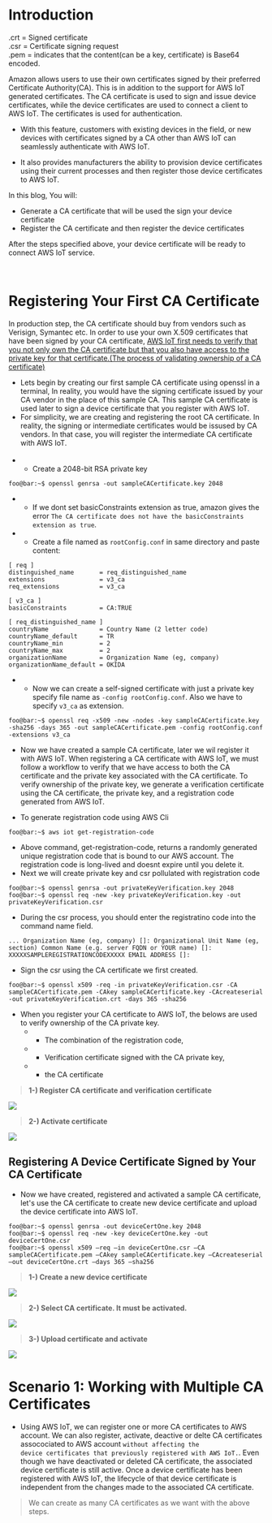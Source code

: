 # Introduction

.crt = Signed certificate </br>
.csr = Certificate signing request </br>
.pem = indicates that the content(can be a key, certificate) is Base64 encoded.

Amazon allows users to use their own certificates signed by their preferred Certificate Authority(CA). This is in addition to the support for AWS IoT generated certificates. The CA certificate is used to sign and issue device certificates, while the device certificates are used to connect a client to AWS IoT. The certificates is used for authentication.

- With this feature, customers with existing devices in the field, or new devices with certificates signed by a CA other than AWS IoT can seamlessly authenticate with AWS IoT.

- It also provides manufacturers the ability to provision device certificates using their current processes and then register those device certificates to AWS IoT.

In this blog, You will:
- Generate a CA certificate that will be used the sign your device certificate
- Register the CA certificate and then register the device certificates

After the steps specified above, your device certificate will be ready to connect AWS IoT service.

</br>

# Registering Your First CA Certificate
In production step, the CA certificate should buy from vendors such as Verisign, Symantec etc. In order to use your own X.509 certificates that have been signed by your CA certificate, <u>AWS IoT first needs to verify that you not only own the CA certificate but that you also have access to the private key for that certificate.(The process of validating ownership of a CA certificate)</u>


- Lets begin by creating our first sample CA certificate using openssl in a terminal, In reality, you would have the signing certificate issued by your CA vendor in the place of this sample CA. This sample CA certificate is used later to sign a device certificate that you register with AWS IoT. 
- For simplicity, we are creating and registering the root CA certificate. In reality, the signing or intermediate certificates would be issused by CA vendors. In that case, you will register the intermediate CA certificate with AWS IoT.
</br></br>
- - Create a 2048-bit RSA private key
```console
foo@bar:~$ openssl genrsa -out sampleCACertificate.key 2048
```
- - If we dont set basicConstraints extension as true, amazon gives the error <code>The CA certificate does not have the basicConstraints extension as true</code>.
- - Create a file named as <code>rootConfig.conf</code> in same directory and paste content:
```
[ req ]
distinguished_name       = req_distinguished_name
extensions               = v3_ca
req_extensions           = v3_ca

[ v3_ca ]
basicConstraints         = CA:TRUE

[ req_distinguished_name ]
countryName              = Country Name (2 letter code)
countryName_default      = TR
countryName_min          = 2
countryName_max          = 2
organizationName         = Organization Name (eg, company)
organizationName_default = OKIDA
```
- - Now we can create a self-signed certificate with just a private key specify file name as <code>-config rootConfig.conf</code>. Also we have to specify <code>v3_ca</code> as extension.
```console
foo@bar:~$ openssl req -x509 -new -nodes -key sampleCACertificate.key -sha256 -days 365 -out sampleCACertificate.pem -config rootConfig.conf -extensions v3_ca
```
- Now we have created a sample CA certificate, later we wil register it with AWS IoT. When registering a CA certificate with AWS IoT, we must follow a workflow to verify that we have access to both the CA certificate and the private key associated with the CA certificate. To verify ownership of the private key, we generate a verification certificate using the CA certificate, the private key, and a registration code generated from AWS IoT.

- To generate registration code using AWS Cli
```console
foo@bar:~$ aws iot get-registration-code
```
- Above command, get-registration-code, returns a randomly generated unique registration code that is bound to our AWS account. The registration code is long-lived and doesnt expire until you delete it. 
- Next we will create private key and csr pollulated with registration code

```console
foo@bar:~$ openssl genrsa -out privateKeyVerification.key 2048
foo@bar:~$ openssl req -new -key privateKeyVerification.key -out privateKeyVerification.csr
```
- During the csr process, you should enter the registratino code into the command name field.

```console
... Organization Name (eg, company) []: Organizational Unit Name (eg, section) Common Name (e.g. server FQDN or YOUR name) []: XXXXXSAMPLEREGISTRATIONCODEXXXXX EMAIL ADDRESS []: 
```
- Sign the csr using the CA certificate we first created. 
```console
foo@bar:~$ openssl x509 -req -in privateKeyVerification.csr -CA sampleCACertificate.pem -CAkey sampleCACertificate.key -CAcreateserial -out privateKeyVerification.crt -days 365 -sha256
```
- When you register your CA certificate to AWS IoT, the belows are used to verify ownership of the CA private key.
    - - The combination of the registration code,
    - - Verification certificate signed with the CA private key,
    - - the CA certificate


> **1-) Register CA certificate and verification certificate**

![](./Pics/use_your_own_certificate_01.png)

> **2-) Activate certificate**

![](./Pics/use_your_own_certificate_02.png)

## Registering A Device Certificate Signed by Your CA Certificate

- Now we have created, registered and activated a sample CA certificate, let's use the CA certificate to create new device certificate and upload the device certificate into AWS IoT.
```console
foo@bar:~$ openssl genrsa -out deviceCertOne.key 2048
foo@bar:~$ openssl req -new -key deviceCertOne.key -out deviceCertOne.csr
foo@bar:~$ openssl x509 –req –in deviceCertOne.csr –CA sampleCACertificate.pem –CAkey sampleCACertificate.key –CAcreateserial –out deviceCertOne.crt –days 365 –sha256 
```

> **1-) Create a new device certificate**

![](./Pics/use_your_own_certificate_03.png)

> **2-) Select CA certificate. It must be activated.**

![](./Pics/use_your_own_certificate_04.png)

> **3-) Upload certificate and activate**

![](./Pics/use_your_own_certificate_05.png)


# Scenario 1: Working with Multiple CA Certificates

- Using AWS IoT, we can register one or more CA certificates to AWS account. We can also register, activate, deactive or delte CA certificates assocociated to AWS account <code>without affecting the device certificates that previously registered with AWS IoT.</code>. Even though we have deactivated or deleted CA certificate, the associated device certificate is still active. Once a device certificate has been registered with AWS IoT, the lifecycle of that device certificate is independent from the changes made to the associated CA certificate.

> We can create as many CA certificates as we want with the above steps.

